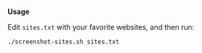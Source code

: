 **Usage**

Edit `sites.txt` with your favorite websites, and then run:

```sh
./screenshot-sites.sh sites.txt
```